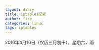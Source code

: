 ```yaml
---
layout: diary
title: iptables配置
author: fire
categories: linux
tags: iptables
---
```


2016年4月16日（农历三月初十），星期六，雨